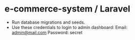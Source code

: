 # e-commerce-system / Laravel

- Run database migrations and seeds.
- Use these credentials to login to admin dashboard: 
    Email: admin@mail.com
    Password: secret
